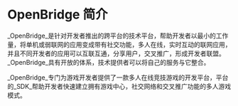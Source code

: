 # OpenBridge 简介



_OpenBridge_是针对开发者推出的跨平台的技术平台，帮助开发者以最小的工作量，将单机或弱联网的应用变成带有社交功能，多人在线，实时互动的联网应用，并且不同开发者的应用可以互联互通，分享用户，交叉推广，形成开发者联盟。_OpenBridge_具有开放的体系，技术提供者可以将自己的服务与它整合。


_OpenBridge_专门为游戏开发者提供了一款多人在线竞技游戏的开发平台，平台的_SDK_帮助开发者快速建立拥有游戏中心，社交网络和交叉推广功能的多人游戏模式。
